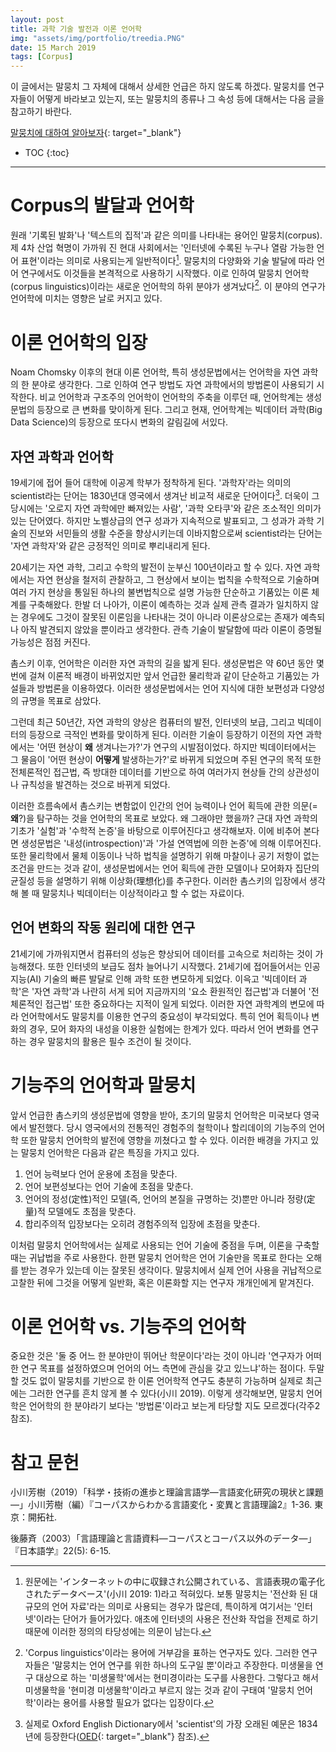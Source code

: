 ```yaml
---
layout: post
title: 과학 기술 발전과 이론 언어학
img: "assets/img/portfolio/treedia.PNG"
date: 15 March 2019
tags: [Corpus]
---
```


이 글에서는 말뭉치 그 자체에 대해서 상세한 언급은 하지 않도록 하겠다. 말뭉치를 연구자들이 어떻게 바라보고 있는지, 또는 말뭉치의 종류나 그 속성 등에 대해서는 다음 글을 참고하기 바란다.

[말뭉치에 대하여 알아보자]( https://babelturo.github.io/2020/03/10/corpus02.html){: target="_blank"}

* TOC
{:toc}
---

# Corpus의 발달과 언어학

원래 '기록된 발화'나 '텍스트의 집적'과 같은 의미를 나타내는 용어인 말뭉치(corpus). 제 4차 산업 혁명이 가까워 진 현대 사회에서는 '인터넷에 수록된 누구나 열람 가능한 언어 표현'이라는 의미로 사용되는게 일반적이다[^1]. 말뭉치의 다양화와 기술 발달에 따라 언어 연구에서도 이것들을 본격적으로 사용하기 시작했다. 이로 인하여 말뭉치 언어학(corpus linguistics)이라는 새로운 언어학의 하위 분야가 생겨났다[^2]. 이 분야의 연구가 언어학에 미치는 영향은 날로 커지고 있다.

# 이론 언어학의 입장

Noam Chomsky 이후의 현대 이론 언어학, 특히 생성문법에서는 언어학을 자연 과학의 한 분야로 생각한다. 그로 인하여 연구 방법도 자연 과학에서의 방법론이 사용되기 시작한다. 비교 언어학과 구조주의 언어학이 언어학의 주축을 이루던 때, 언어학계는 생성문법의 등장으로 큰 변화를 맞이하게 된다. 그리고 현재, 언어학계는 빅데이터 과학(Big Data Science)의 등장으로 또다시 변화의 갈림길에 서있다.

## 자연 과학과 언어학

19세기에 접어 들어 대학에 이공계 학부가 정착하게 된다. '과학자'라는 의미의 scientist라는 단어는 1830년대 영국에서 생겨난 비교적 새로운 단어이다[^3]. 더욱이 그 당시에는 '오로지 자연 과학에만 빠져있는 사람', '과학 오타쿠'와 같은 조소적인 의미가 있는 단어였다. 하지만 노벨상급의 연구 성과가 지속적으로 발표되고, 그 성과가 과학 기술의 진보와 서민들의 생활 수준을 향상시키는데 이바지함으로써 scientist라는 단어는 '자연 과학자'와 같은 긍정적인 의미로 뿌리내리게 된다.

20세기는 자연 과학, 그리고 수학의 발전이 눈부신 100년이라고 할 수 있다. 자연 과학에서는 자연 현상을 철저히 관찰하고, 그 현상에서 보이는 법칙을 수학적으로 기술하며 여러 가지 현상을 통일된 하나의 불변법칙으로 설명 가능한 단순하고 기품있는 이론 체계를 구축해왔다. 한발 더 나아가, 이론이 예측하는 것과 실제 관측 결과가 일치하지 않는 경우에도 그것이 잘못된 이론임을 나타내는 것이 아니라 이론상으로는 존재가 예측되나 아직 발견되지 않았을 뿐이라고 생각한다. 관측 기술이 발달함에 따라 이론이 증명될 가능성은 점점 커진다.

촘스키 이후, 언어학은 이러한 자연 과학의 길을 밟게 된다. 생성문법은 약 60년 동안 몇 번에 걸쳐 이론적 배경이 바뀌었지만 앞서 언급한 물리학과 같이 단순하고 기품있는 가설들과 방법론을 이용하였다. 이러한 생성문법에서는 언어 지식에 대한 보편성과 다양성의 규명을 목표로 삼았다. 

그런데 최근 50년간, 자연 과학의 양상은 컴퓨터의 발전, 인터넷의 보급, 그리고 빅데이터의 등장으로 극적인 변화를 맞이하게 된다. 이러한 기술이 등장하기 이전의 자연 과학에서는 '어떤 현상이 **왜** 생겨나는가?'가 연구의 시발점이었다. 하지만 빅데이터에서는 그 물음이 '어떤 현상이 **어떻게** 발생하는가?'로 바뀌게 되었으며 주된 연구의 목적 또한 전체론적인 접근법, 즉 방대한 데이터를 기반으로 하여 여러가지 현상들 간의 상관성이나 규칙성을 발견하는 것으로 바뀌게 되었다. 

이러한 흐름속에서 촘스키는 변함없이 인간의 언어 능력이나 언어 획득에 관한 의문(=**왜**?)을 탐구하는 것을 언어학의 목표로 보았다. 왜 그래야만 했을까? 근대 자연 과학의 기초가 '실험'과 '수학적 논증'을 바탕으로 이루어진다고 생각해보자. 이에 비추어 본다면 생성문법은 '내성(introspection)'과 '가설 연역법에 의한 논증'에 의해 이루어진다.  또한 물리학에서 물체 이동이나 낙하 법칙을 설명하기 위해 마찰이나 공기 저항이 없는 조건을 만드는 것과 같이, 생성문법에서는 언어 획득에 관한 모델이나 모어화자 집단의 균질성 등을 설명하기 위해 이상화(理想化)를 추구한다. 이러한 촘스키의 입장에서 생각해 볼 때 말뭉치나 빅데이터는 이상적이라고 할 수 없는 자료이다.

## 언어 변화의 작동 원리에 대한 연구

21세기에 가까워지면서 컴퓨터의 성능은 향상되어 데이터를 고속으로 처리하는 것이 가능해졌다. 또한 인터넷의 보급도 점차 늘어나기 시작했다. 21세기에 접어들어서는 인공지능(AI) 기술의 빠른 발달로 인해 과학 또한 변모하게 되었다. 이윽고 '빅데이터 과학'은 '자연 과학'과 나란히 서게 되어 지금까지의 '요소 환원적인 접근법'과 더불어 '전체론적인 접근법' 또한 중요하다는 지적이 일게 되었다. 이러한 자연 과학계의 변모에 따라 언어학에서도 말뭉치를 이용한 연구의 중요성이 부각되었다. 특히 언어 획득이나 변화의 경우, 모어 화자의 내성을 이용한 실험에는 한계가 있다. 따라서 언어 변화를 연구하는 경우 말뭉치의 활용은 필수 조건이 될 것이다.

# 기능주의 언어학과 말뭉치

앞서 언급한 촘스키의 생성문법에 영향을 받아, 초기의 말뭉치 언어학은 미국보다 영국에서 발전했다. 당시 영국에서의 전통적인 경험주의 철학이나 할리데이의 기능주의 언어학 또한 말뭉치 언어학의 발전에 영향을 끼쳤다고 할 수 있다. 이러한 배경을 가지고 있는 말뭉치 언어학은 다음과 같은 특징을 가지고 있다. 

1. 언어 능력보다 언어 운용에 초점을 맞춘다.
2. 언어 보편성보다는 언어 기술에 초점을 맞춘다.
3. 언어의 정성(定性)적인 모델(즉, 언어의 본질을 규명하는 것)뿐만 아니라 정량(定量)적 모델에도 초점을 맞춘다.
4. 합리주의적 입장보다는 오히려 경험주의적 입장에 초점을 맞춘다.

이처럼 말뭉치 언어학에서는 실제로 사용되는 언어 기술에 중점을 두며, 이론을 구축할 때는 귀납법을 주로 사용한다. 한편 말뭉치 언어학은 언어 기술만을 목표로 한다는 오해를 받는 경우가 있는데 이는 잘못된 생각이다. 말뭉치에서 실제 언어 사용을 귀납적으로 고찰한 뒤에 그것을 어떻게 일반화, 혹은 이론화할 지는 연구자 개개인에게 맡겨진다.

# 이론 언어학 vs. 기능주의 언어학

중요한 것은 '둘 중 어느 한 분야만이 뛰어난 학문이다'라는 것이 아니라 '연구자가 어떠한 연구 목표를 설정하였으며 언어의 어느 측면에 관심을 갖고 있느냐'하는 점이다. 두말할 것도 없이 말뭉치를 기반으로 한 이론 언어학적 연구도 충분히 가능하며 실제로 최근에는 그러한 연구를 흔치 않게 볼 수 있다(小川 2019). 이렇게 생각해보면, 말뭉치 언어학은 언어학의 한 분야라기 보다는 '방법론'이라고 보는게 타당할 지도 모르겠다(각주2 참조).

# 참고 문헌

小川芳樹（2019）「科学・技術の進歩と理論言語学―言語変化研究の現状と課題―」小川芳樹（編）『コーパスからわかる言語変化・変異と言語理論2』1-36. 東京：開拓社.

後藤斉（2003）「言語理論と言語資料―コーパスとコーパス以外のデータ―」『日本語学』22(5): 6-15.

[^1]: 원문에는 'インターネットの中に収録され公開されている、言語表現の電子化されたデータベース'(小川 2019: 1)라고 적혀있다. 보통 말뭉치는 '전산화 된 대규모의 언어 자료'라는 의미로 사용되는 경우가 많은데, 특이하게 여기서는 '인터넷'이라는 단어가 들어가있다. 애초에 인터넷의 사용은 전산화 작업을 전제로 하기 때문에 이러한 정의의 타당성에는 의문이 남는다.
[^2]: 'Corpus linguistics'이라는 용어에 거부감을 표하는 연구자도 있다. 그러한 연구자들은 '말뭉치는 언어 연구를 위한 하나의 도구일 뿐'이라고 주장한다. 미생물을 연구 대상으로 하는 '미생물학'에서는 현미경이라는 도구를 사용한다. 그렇다고 해서 미생물학을 '현미경 미생물학'이라고 부르지 않는 것과 같이 구태여 '말뭉치 언어학'이라는 용어를 사용할 필요가 없다는 입장이다.
[^3]: 실제로 Oxford English Dictionary에서 'scientist'의 가장 오래된 예문은 1834년에 등장한다([OED](https://www.oed.com){: target="_blank"} 참조).